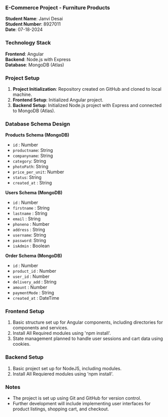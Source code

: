### E-Commerce Project - Furniture Products

**Student Name**: Janvi Desai  
**Student Number**: 8927011  
**Date**: 07-18-2024

### Technology Stack

**Frontend**: Angular  
**Backend**: Node.js with Express  
**Database**: MongoDB (Atlas)

### Project Setup

1. **Project Initialization**: Repository created on GitHub and cloned to local machine.
2. **Frontend Setup**: Initialized Angular project.
3. **Backend Setup**: Initialized Node.js project with Express and connected to MongoDB (Atlas).

### Database Schema Design

**Products Schema (MongoDB)**

- `id` : Number
- `productname`: String
- `companyname`: String
- `category`: String
- `photoPath`: String
- `price_per_unit`: Number
- `status`: String
- `created_at` : String

**Users Schema (MongoDB)**

- `id` : Number
- `firstname` : String
- `lastname` : String
- `email` : String
- `phoneno` : Number
- `address` : String
- `username`: String
- `password`: String
- `isAdmin` : Boolean

**Order Schema (MongoDB)**

- `id` : Number
- `product_id` : Number
- `user_id` : Number
- `delivery_add` : String
- `amount` : Number
- `paymentMode` : String
- `created_at` : DateTime
### Frontend Setup

1. Basic structure set up for Angular components, including directories for components and services.
2. Install All Required modules using 'npm install'.
3. State management planned to handle user sessions and cart data using cookies.

### Backend Setup 

1. Basic project set up for NodeJS, including modules.
2. Install All Requiered modules using 'npm install'.

### Notes

- The project is set up using Git and GitHub for version control.
- Further development will include implementing user interfaces for product listings, shopping cart, and checkout.
